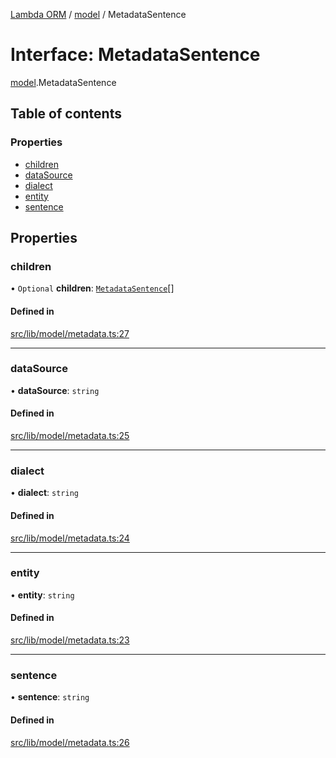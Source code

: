 [Lambda ORM](../README.md) / [model](../modules/model.md) / MetadataSentence

# Interface: MetadataSentence

[model](../modules/model.md).MetadataSentence

## Table of contents

### Properties

- [children](model.MetadataSentence.md#children)
- [dataSource](model.MetadataSentence.md#datasource)
- [dialect](model.MetadataSentence.md#dialect)
- [entity](model.MetadataSentence.md#entity)
- [sentence](model.MetadataSentence.md#sentence)

## Properties

### children

• `Optional` **children**: [`MetadataSentence`](model.MetadataSentence.md)[]

#### Defined in

[src/lib/model/metadata.ts:27](https://github.com/FlavioLionelRita/lambdaorm/blob/7350fa3/src/lib/model/metadata.ts#L27)

___

### dataSource

• **dataSource**: `string`

#### Defined in

[src/lib/model/metadata.ts:25](https://github.com/FlavioLionelRita/lambdaorm/blob/7350fa3/src/lib/model/metadata.ts#L25)

___

### dialect

• **dialect**: `string`

#### Defined in

[src/lib/model/metadata.ts:24](https://github.com/FlavioLionelRita/lambdaorm/blob/7350fa3/src/lib/model/metadata.ts#L24)

___

### entity

• **entity**: `string`

#### Defined in

[src/lib/model/metadata.ts:23](https://github.com/FlavioLionelRita/lambdaorm/blob/7350fa3/src/lib/model/metadata.ts#L23)

___

### sentence

• **sentence**: `string`

#### Defined in

[src/lib/model/metadata.ts:26](https://github.com/FlavioLionelRita/lambdaorm/blob/7350fa3/src/lib/model/metadata.ts#L26)
